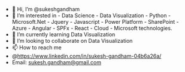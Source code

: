 - 👋 Hi, I’m @sukeshgandham
- 👀 I’m interested in 
        -  Data Science
        -  Data Visualization 
        -  Python
        -  Microsoft.Net 
        -  Jquery
        -  Javascript
        -  Power Platform 
        -  SharePoint 
        -  Azure 
        -  Angular 
        -  SPFx 
        -  React 
        -  Cloud 
        -  Microsoft technologies. 
- 🌱 I’m currently learning Data Visualization 
- 💞️ I’m looking to collaborate on Data Visualization
- 📫 How to reach me 
- @https://www.linkedin.com/in/sukesh-gandham-04b6a26a/
- Email: sukesh.gandham@gmail.com

<!---
sukeshgandham/sukeshgandham is a ✨ special ✨ repository because its `README.md` (this file) appears on your GitHub profile.
You can click the Preview link to take a look at your changes.
--->

